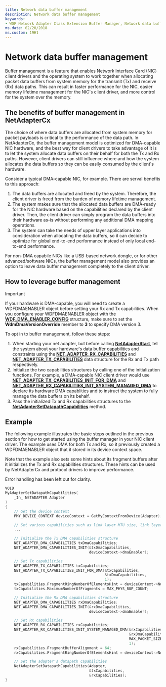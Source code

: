 ```yaml
---
title: Network data buffer management
description: Network data buffer management
keywords:
- WDF Network Adapter Class Extension Buffer Manager, Network data buffer management
ms.date: 02/20/2018
ms.custom: 19H1
---
```


# Network data buffer management

Buffer management is a feature that enables Network Interface Card (NIC) client drivers and the operating system to work together when allocating packet data buffers from system memory for the transmit (Tx) and receive (Rx) data paths. This can result in faster performance for the NIC, easier memory lifetime management for the NIC's client driver, and more control for the system over the memory.

## The benefits of buffer management in NetAdapterCx

The choice of where data buffers are allocated from system memory for packet payloads is critical to the performance of the data path. In NetAdapterCx, the buffer management model is optimized for DMA-capable NIC hardware, and the best way for client drivers to take advantage of it is to let the system allocate data buffers on their behalf for both the Tx and Rx paths. However, client drivers can still influence where and how the system allocates the data buffers so they can be easily consumed by the client's hardware. 

Consider a typical DMA-capable NIC, for example. There are serval benefits to this approach:

1. The data buffers are allocated and freed by the system. Therefore, the client driver is freed from the burden of memory lifetime management.
2. The system makes sure that the allocated data buffers are DMA-ready for the NIC hardware based on the capabilities declared by the client driver. Then, the client driver can simply program the data buffers into their hardware as-is without performing any additional DMA mapping operations.
3. The system can take the needs of upper layer applications into consideration when allocating the data buffers, so it can decide to optimize for global end-to-end performance instead of only local end-to-end performance.

For non-DMA capabile NICs like a USB-based network dongle, or for other advanced/software NICs, the buffer management model also provides an option to leave data buffer management completely to the client driver. 

## How to leverage buffer management

> [!IMPORTANT]
> If your hardware is DMA-capable, you will need to create a WDFDMAENABLER object before setting your Rx and Tx capabilities. When you configure your WDFDMAENABLER object with the [**WDF_DMA_ENABLER_CONFIG**](/windows-hardware/drivers/ddi/wdfdmaenabler/ns-wdfdmaenabler-_wdf_dma_enabler_config) structure, make sure to set the **WdmDmaVersionOverride** member to **3** to specify DMA version 3.

To opt in to buffer management, follow these steps:

1. When starting your net adapter, but before calling [**NetAdapterStart**](/windows-hardware/drivers/ddi/netadapter/nf-netadapter-netadapterstart), tell the system about your hardware's data buffer capabilities and constraints using the [**NET_ADAPTER_RX_CAPABILITIES**](/windows-hardware/drivers/ddi/netadapter/ns-netadapter-_net_adapter_rx_capabilities) and [**NET_ADAPTER_TX_CAPABILITIES**](/windows-hardware/drivers/ddi/netadapter/ns-netadapter-_net_adapter_tx_capabilities) data structure for the Rx and Tx path respectively. 
2. Initialize the two capabilities structures by calling one of the initialization functions. For example, a DMA-capable NIC client driver would use [**NET_ADAPTER_TX_CAPABILITIES_INIT_FOR_DMA**](/windows-hardware/drivers/ddi/netadapter/nf-netadapter-net_adapter_tx_capabilities_init_for_dma) and [**NET_ADAPTER_RX_CAPABILITIES_INIT_SYSTEM_MANAGED_DMA**](/windows-hardware/drivers/ddi/netadapter/nf-netadapter-net_adapter_rx_capabilities_init_system_managed_dma) to declare its hardware DMA capablities and to instruct the system to fully manage the data buffers on its behalf.
3. Pass the initialized Tx and Rx capabilities structures to the [**NetAdapterSetDatapathCapabilities**](/windows-hardware/drivers/ddi/netadapter/nf-netadapter-netadaptersetdatapathcapabilities) method.


## Example

The following example illustrates the basic steps outlined in the previous section for how to get started using the buffer manager in your NIC client driver. The example uses DMA for both Tx and Rx, so it previously created a WDFDMAENABLER object that it stored in its device context space. 

Note that the example also sets some hints about its fragment buffers after it initializes the Tx and Rx capabilities structures. These hints can be used by NetAdapterCx and protocol drivers to improve performance.

Error handling has been left out for clarity.

```C++
VOID
MyAdapterSetDatapathCapabilities(
    _In_ NETADAPTER Adapter
)
{
    // Get the device context
    PMY_DEVICE_CONTEXT deviceContext = GetMyContextFromDevice(Adapter);

    // Set various capabilities such as link layer MTU size, link layer capabilities, and power capabilities
    ...   

    // Initialize the Tx DMA capabilities structure
    NET_ADAPTER_DMA_CAPABILITIES txDmaCapabilities;
    NET_ADAPTER_DMA_CAPABILITIES_INIT(&txDmaCapabilities,
                                      deviceContext->dmaEnabler);

    // Set Tx capabilities
    NET_ADAPTER_TX_CAPABILITIES txCapabilities;
    NET_ADAPTER_TX_CAPABILITIES_INIT_FOR_DMA(&txCapabilities,
                                             &txDmaCapabilities,
                                             1);
    txCapabilities.FragmentRingNumberOfElementsHint = deviceContext->NumTransmitControlBlocks * MAX_PHYS_BUF_COUNT;
    txCapabilities.MaximumNumberOfFragments = MAX_PHYS_BUF_COUNT;

    // Initialize the Rx DMA capabilities structure
    NET_ADAPTER_DMA_CAPABILITIES rxDmaCapabilities;
    NET_ADAPTER_DMA_CAPABILITIES_INIT(&rxDmaCapabilities,
                                      deviceContext->dmaEnabler);

    // Set Rx capabilities
    NET_ADAPTER_RX_CAPABILITIES rxCapabilities;
    NET_ADAPTER_RX_CAPABILITIES_INIT_SYSTEM_MANAGED_DMA(&rxCapabilities,
                                                        &rxDmaCapabilities,
                                                        MAX_PACKET_SIZE + FRAME_CRC_SIZE + RSVD_BUF_SIZE,
                                                        1);
    rxCapabilities.FragmentBufferAlignment = 64;
    rxCapabilities.FragmentRingNumberOfElementsHint = deviceContext->NumReceiveBuffers;

    // Set the adapter's datapath capabilities
    NetAdapterSetDatapathCapabilities(Adapter, 
                                      &txCapabilities, 
                                      &rxCapabilities);
}
```
